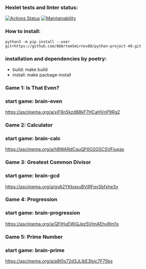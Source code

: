 ### Hexlet tests and linter status:
[![Actions Status](https://github.com/88ArtemSmirnov88/python-project-49/workflows/hexlet-check/badge.svg)](https://github.com/88ArtemSmirnov88/python-project-49/actions)
[![Maintainability](https://api.codeclimate.com/v1/badges/690c101b622ca0a1fdd0/maintainability)](https://codeclimate.com/github/88ArtemSmirnov88/python-project-49/maintainability)
### How to install:
`python3 -m pip install --user git+https://github.com/88ArtemSmirnov88/python-project-49.git`
### installation and dependencies by poetry:
* build: make build
* install: make package-install
### Game 1: Is That Even?
### start game: brain-even
https://asciinema.org/a/xjF6n5kzd88kF7HCaHVnP9Rg2
### Game 2: Calculator
### start game: brain-calc
https://asciinema.org/a/hBWARdCquQF6O2GSCSVFiupas
### Game 3: Greatest Common Divisor
### start game: brain-gcd
https://asciinema.org/a/gvA2YKbqxuBVjRFqvSbfxhe3y
### Game 4: Progression
### start game: brain-progression
https://asciinema.org/a/QFIHuEWjQJez5VImAEhv8lm1x
### Game 5: Prime Number
### start game: brain-prime
https://asciinema.org/a/a8t0s72d3JLlbE3Isic7F75bs